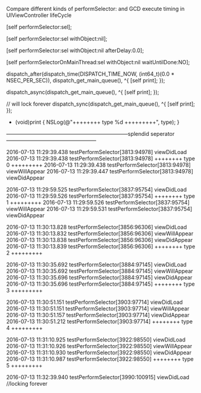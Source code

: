 Compare different kinds of performSelector: and GCD execute timing in UIViewController lifeCycle


[self performSelector:sel];

[self performSelector:sel withObject:nil];

[self performSelector:sel withObject:nil afterDelay:0.0];

[self performSelectorOnMainThread:sel withObject:nil waitUntilDone:NO];

dispatch_after(dispatch_time(DISPATCH_TIME_NOW, (int64_t)(0.0 * NSEC_PER_SEC)), dispatch_get_main_queue(), ^{
[self print];
});

dispatch_async(dispatch_get_main_queue(), ^{
[self print];
});

// will lock forever
dispatch_sync(dispatch_get_main_queue(), ^{
[self print];
});

- (void)print
{
NSLog(@"++++++++ type %d +++++++++", type);
}

———————————————————————splendid seperator—————————————————

2016-07-13 11:29:39.438 testPerformSelector[3813:94978] viewDidLoad
2016-07-13 11:29:39.438 testPerformSelector[3813:94978] ++++++++ type 0 +++++++++
2016-07-13 11:29:39.438 testPerformSelector[3813:94978] viewWillAppear
2016-07-13 11:29:39.447 testPerformSelector[3813:94978] viewDidAppear

2016-07-13 11:29:59.525 testPerformSelector[3837:95754] viewDidLoad
2016-07-13 11:29:59.526 testPerformSelector[3837:95754] ++++++++ type 1 +++++++++
2016-07-13 11:29:59.526 testPerformSelector[3837:95754] viewWillAppear
2016-07-13 11:29:59.531 testPerformSelector[3837:95754] viewDidAppear

2016-07-13 11:30:13.828 testPerformSelector[3856:96306] viewDidLoad
2016-07-13 11:30:13.832 testPerformSelector[3856:96306] viewWillAppear
2016-07-13 11:30:13.838 testPerformSelector[3856:96306] viewDidAppear
2016-07-13 11:30:13.839 testPerformSelector[3856:96306] ++++++++ type 2 +++++++++

2016-07-13 11:30:35.692 testPerformSelector[3884:97145] viewDidLoad
2016-07-13 11:30:35.692 testPerformSelector[3884:97145] viewWillAppear
2016-07-13 11:30:35.696 testPerformSelector[3884:97145] viewDidAppear
2016-07-13 11:30:35.696 testPerformSelector[3884:97145] ++++++++ type 3 +++++++++

2016-07-13 11:30:51.151 testPerformSelector[3903:97714] viewDidLoad
2016-07-13 11:30:51.151 testPerformSelector[3903:97714] viewWillAppear
2016-07-13 11:30:51.157 testPerformSelector[3903:97714] viewDidAppear
2016-07-13 11:30:51.212 testPerformSelector[3903:97714] ++++++++ type 4 +++++++++

2016-07-13 11:31:10.925 testPerformSelector[3922:98550] viewDidLoad
2016-07-13 11:31:10.926 testPerformSelector[3922:98550] viewWillAppear
2016-07-13 11:31:10.930 testPerformSelector[3922:98550] viewDidAppear
2016-07-13 11:31:10.987 testPerformSelector[3922:98550] ++++++++ type 5 +++++++++

2016-07-13 11:32:39.940 testPerformSelector[3990:100915] viewDidLoad
//locking forever
